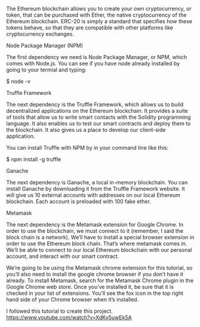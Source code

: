The Ethereum blockchain allows you to create your own cryptocurrency, or token, that can be purchased with Ether, the native cryptocurrency of the Ethereum blockchain. ERC-20 is simply a standard that specifies how these tokens behave, so that they are compatible with other platforms like cryptocurrency exchanges.

Node Package Manager (NPM)

The first dependency we need is Node Package Manager, or NPM, which comes with Node.js. You can see if you have node already installed by going to your termial and typing:

$ node -v

Truffle Framework

The next dependency is the Truffle Framework, which allows us to build decentralized applications on the Ethereum blockchain. It provides a suite of tools that allow us to write smart contacts with the Solidity programming language. It also enables us to test our smart contracts and deploy them to the blockchain. It also gives us a place to develop our client-side application.

You can install Truffle with NPM by in your command line like this:

$ npm install -g truffle

Ganache

The next dependency is Ganache, a local in-memory blockchain. You can install Ganache by downloading it from the Truffle Framework website. It will give us 10 external accounts with addresses on our local Ethereum blockchain. Each account is preloaded with 100 fake ether.

Metamask


The next dependency is the Metamask extension for Google Chrome. In order to use the blockchain, we must connect to it (remember, I said the block chain is a network). We’ll have to install a special browser extension in order to use the Ethereum block chain. That’s where metamask comes in. We’ll be able to connect to our local Ethereum blockchain with our personal account, and interact with our smart contract.

We’re going to be using the Metamask chrome extension for this tutorial, so you’ll also need to install the google chrome browser if you don’t have it already. To install Metamask, search for the Metamask Chrome plugin in the Google Chrome web store. Once you’ve installed it, be sure that it is checked in your list of extensions. You’ll see the fox icon in the top right hand side of your Chrome browser when it’s installed. 

I followed this tutorial to create this project.
https://www.youtube.com/watch?v=XdKv5uwEk5A

